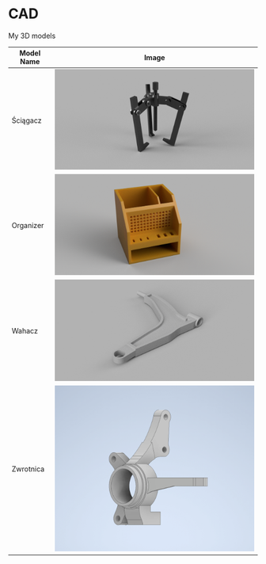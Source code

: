 # CAD
My 3D models

| Model Name | Image |
|------------|-------|
| Ściągacz | ![](fusion/sciagacz.png) |
| Organizer | ![](fusion/organizer.png) |
| Wahacz | ![](inventor/wahacz.png) |
| Zwrotnica | ![](inventor/zwrotnica.png) |

